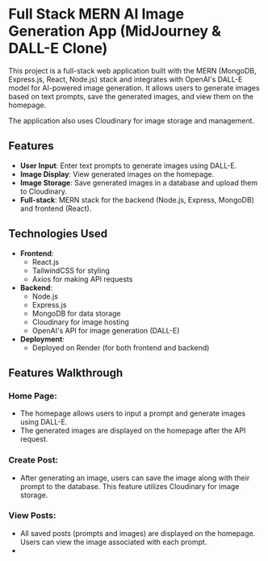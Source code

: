 # Full Stack MERN AI Image Generation App (MidJourney & DALL-E Clone)

This project is a full-stack web application built with the MERN (MongoDB, Express.js, React, Node.js) stack and integrates with OpenAI's DALL-E model for AI-powered image generation. It allows users to generate images based on text prompts, save the generated images, and view them on the homepage.

The application also uses Cloudinary for image storage and management.

## Features

- **User Input**: Enter text prompts to generate images using DALL-E.
- **Image Display**: View generated images on the homepage.
- **Image Storage**: Save generated images in a database and upload them to Cloudinary.
- **Full-stack**: MERN stack for the backend (Node.js, Express, MongoDB) and frontend (React).

## Technologies Used

- **Frontend**:
  - React.js
  - TailwindCSS for styling
  - Axios for making API requests
- **Backend**:
  - Node.js
  - Express.js
  - MongoDB for data storage
  - Cloudinary for image hosting
  - OpenAI's API for image generation (DALL-E)
- **Deployment**:
  - Deployed on Render (for both frontend and backend)

## Features Walkthrough

### Home Page:
- The homepage allows users to input a prompt and generate images using DALL-E.
- The generated images are displayed on the homepage after the API request.

### Create Post:
- After generating an image, users can save the image along with their prompt to the database. This feature utilizes Cloudinary for image storage.

### View Posts:
- All saved posts (prompts and images) are displayed on the homepage. Users can view the image associated with each prompt.
- 
